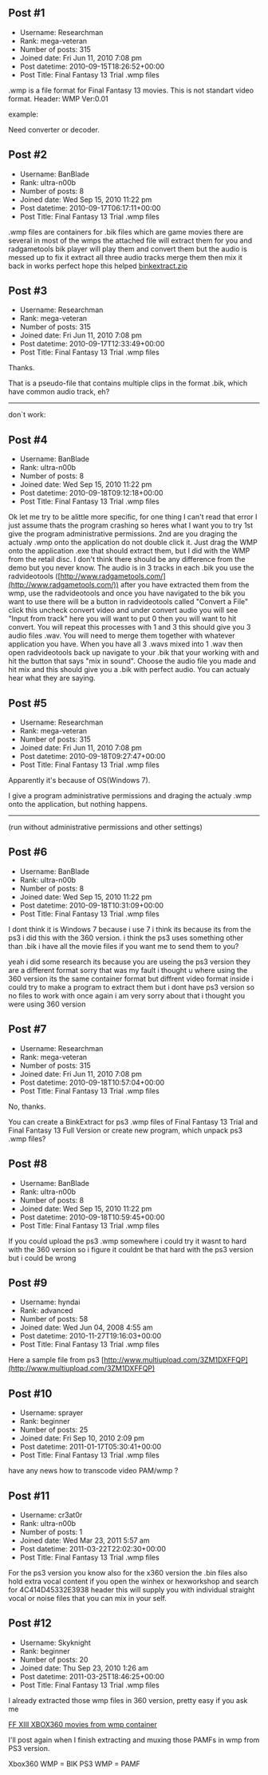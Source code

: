 ## Post #1
- Username: Researchman
- Rank: mega-veteran
- Number of posts: 315
- Joined date: Fri Jun 11, 2010 7:08 pm
- Post datetime: 2010-09-15T18:26:52+00:00
- Post Title: Final Fantasy 13 Trial .wmp files

.wmp is a file format for Final Fantasy 13 movies. This is not standart video format. Header: WMP Ver:0.01

example:


Need converter or decoder.
## Post #2
- Username: BanBlade
- Rank: ultra-n00b
- Number of posts: 8
- Joined date: Wed Sep 15, 2010 11:22 pm
- Post datetime: 2010-09-17T06:17:11+00:00
- Post Title: Final Fantasy 13 Trial .wmp files

.wmp files are containers for .bik files which are game movies there are several in most of the wmps the attached file will extract them for you and radgametools bik player will play them and convert them but the audio is messed up to fix it extract all three audio tracks merge them then mix it back in works perfect hope this helped
[binkextract.zip](https://xentaxbackup.github.io/file/3449_binkextract.zip)
## Post #3
- Username: Researchman
- Rank: mega-veteran
- Number of posts: 315
- Joined date: Fri Jun 11, 2010 7:08 pm
- Post datetime: 2010-09-17T12:33:49+00:00
- Post Title: Final Fantasy 13 Trial .wmp files

Thanks.

That is a pseudo-file that contains multiple clips in the format .bik, which have common audio track, eh?

----------
don`t work:
## Post #4
- Username: BanBlade
- Rank: ultra-n00b
- Number of posts: 8
- Joined date: Wed Sep 15, 2010 11:22 pm
- Post datetime: 2010-09-18T09:12:18+00:00
- Post Title: Final Fantasy 13 Trial .wmp files

Ok let me try to be alittle more specific, for one thing I can't read that error I just assume thats the program crashing so heres what I want you to try 1st give the program administrative permissions. 2nd are you draging the actualy .wmp onto the application do not double click it. Just drag the WMP onto the application .exe that should extract them, but I did with the WMP from the retail disc. I don't think there should be any difference from the demo but you never know. The audio is in 3 tracks in each .bik you use the radvideotools ([http://www.radgametools.com/](http://www.radgametools.com/)) after you have extracted them from the wmp, use the radvideotools and once you have navigated to the bik you want to use there will be a button in radvideotools called "Convert a File" click this uncheck convert video and under convert audio you will see "Input from track" here you will want to put 0 then you will want to hit convert. You will repeat this processes with 1 and 3 this should give you 3 audio files .wav. You will need to merge them together with whatever application you have. When you have all 3 .wavs mixed into 1 .wav then open radvideotools back up navigate to your .bik that your working with and hit the button that says "mix in sound". Choose the audio file you made and hit mix and this should give you a .bik with perfect audio. You can actualy hear what they are saying.
## Post #5
- Username: Researchman
- Rank: mega-veteran
- Number of posts: 315
- Joined date: Fri Jun 11, 2010 7:08 pm
- Post datetime: 2010-09-18T09:27:47+00:00
- Post Title: Final Fantasy 13 Trial .wmp files

Apparently it's because of OS(Windows 7).

I give a program administrative permissions and draging the actualy .wmp onto the application, but nothing happens.

-----------

(run without administrative permissions and other settings)
## Post #6
- Username: BanBlade
- Rank: ultra-n00b
- Number of posts: 8
- Joined date: Wed Sep 15, 2010 11:22 pm
- Post datetime: 2010-09-18T10:31:09+00:00
- Post Title: Final Fantasy 13 Trial .wmp files

I dont think it is Windows 7 because i use 7 i think its because its from the ps3 i did this with the 360 version. i think the ps3 uses something other than .bik i have all the movie files if you want me to send them to you?

yeah i did some research its because you are useing the ps3 version they are a different format sorry that was my fault i thought u where using the 360 version its the same container format but diffrent video format inside i could try to make a program to extract them but i dont have ps3 version so no files to work with once again i am very sorry about that i thought you were using 360 version
## Post #7
- Username: Researchman
- Rank: mega-veteran
- Number of posts: 315
- Joined date: Fri Jun 11, 2010 7:08 pm
- Post datetime: 2010-09-18T10:57:04+00:00
- Post Title: Final Fantasy 13 Trial .wmp files

No, thanks.

You can create a BinkExtract for ps3 .wmp files of Final Fantasy 13 Trial and Final Fantasy 13 Full Version or create new program, which unpack ps3 .wmp files?
## Post #8
- Username: BanBlade
- Rank: ultra-n00b
- Number of posts: 8
- Joined date: Wed Sep 15, 2010 11:22 pm
- Post datetime: 2010-09-18T10:59:45+00:00
- Post Title: Final Fantasy 13 Trial .wmp files

If you could upload the ps3 .wmp somewhere i could try it wasnt to hard with the 360 version so i figure it couldnt be that hard with the ps3 version but i could be wrong
## Post #9
- Username: hyndai
- Rank: advanced
- Number of posts: 58
- Joined date: Wed Jun 04, 2008 4:55 am
- Post datetime: 2010-11-27T19:16:03+00:00
- Post Title: Final Fantasy 13 Trial .wmp files

Here a sample file from ps3 [http://www.multiupload.com/3ZM1DXFFQP](http://www.multiupload.com/3ZM1DXFFQP)
## Post #10
- Username: sprayer
- Rank: beginner
- Number of posts: 25
- Joined date: Fri Sep 10, 2010 2:09 pm
- Post datetime: 2011-01-17T05:30:41+00:00
- Post Title: Final Fantasy 13 Trial .wmp files

have any news how to transcode video PAM/wmp ?
## Post #11
- Username: cr3at0r
- Rank: ultra-n00b
- Number of posts: 1
- Joined date: Wed Mar 23, 2011 5:57 am
- Post datetime: 2011-03-22T22:02:30+00:00
- Post Title: Final Fantasy 13 Trial .wmp files

For the ps3 version you know also for the x360 version the .bin files also hold extra vocal content if you open the winhex or hexworkshop and search for 4C414D45332E3938 header this will supply you with individual straight vocal or noise files that you can mix in your self.
## Post #12
- Username: Skyknight
- Rank: beginner
- Number of posts: 20
- Joined date: Thu Sep 23, 2010 1:26 am
- Post datetime: 2011-03-25T18:46:25+00:00
- Post Title: Final Fantasy 13 Trial .wmp files

I already extracted those wmp files in 360 version, pretty easy if you ask me

[FF XIII XBOX360 movies from wmp container](http://host.shrtl.com/celestialraws/?page_id=176)

I'll post again when I finish extracting and muxing those PAMFs in wmp from PS3 version.

Xbox360 WMP = BIK
PS3 WMP = PAMF
